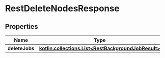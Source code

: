 
# RestDeleteNodesResponse

## Properties
| Name | Type | Description | Notes |
| ------------ | ------------- | ------------- | ------------- |
| **deleteJobs** | [**kotlin.collections.List&lt;RestBackgroundJobResult&gt;**](RestBackgroundJobResult.md) |  |  [optional] |
